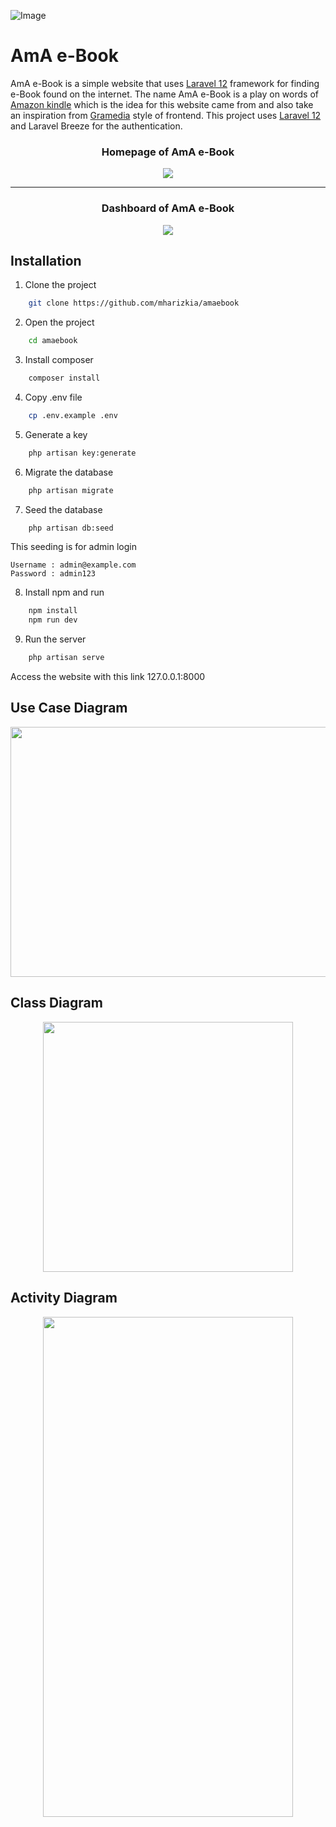![Image](https://github.com/user-attachments/assets/96d58f31-882f-473c-9a8c-feaf7673ac1b)

# AmA e-Book

AmA e-Book is a simple website that uses [Laravel 12](https://laravel.com/docs/12.x/releases) framework for finding e-Book found on the internet. The name AmA e-Book is a play on words of [Amazon kindle](https://www.amazon.com/kindle-dbs/storefront) which is the idea for this website came from and also take an inspiration from [Gramedia](https://www.gramedia.com) style of frontend.
This project uses [Laravel 12](https://laravel.com/docs/12.x/releases) and Laravel Breeze for the authentication.

<h3 align="center">Homepage of AmA e-Book</h3>
    <p align="center">
        <img src="https://github.com/user-attachments/assets/96ae22b9-6c36-481f-a059-94278a30ce40">
    </p>
<hr>
<h3 align="center">Dashboard of AmA e-Book</h3>
    <p align="center">
        <img src="https://github.com/user-attachments/assets/7244c550-5a26-4403-b9ce-7ddedf76c473">
    </p>

## Installation

1. Clone the project

```bash
    git clone https://github.com/mharizkia/amaebook
```
2. Open the project

```bash
    cd amaebook
```
3. Install composer

```bash
    composer install
```
4. Copy .env file

```bash
    cp .env.example .env
```
5. Generate a key

```bash
    php artisan key:generate
```
6. Migrate the database

```bash
    php artisan migrate
```
7. Seed the database

```bash
    php artisan db:seed
```
This seeding is for admin login
```
Username : admin@example.com
Password : admin123
```

8. Install npm and run
```bash
    npm install
    npm run dev
```

9. Run the server
```bash
    php artisan serve
```

Access the website with this link 127.0.0.1:8000

## Use Case Diagram
<p align="center">
    <img src="https://github.com/user-attachments/assets/a711eeac-f034-448a-aa95-9f3a59c3a33b" width="700" height="400">
</p>

## Class Diagram
<p align="center">
    <img src="https://github.com/user-attachments/assets/255e3273-5db3-4b36-8aed-61a52c8028c1" width="400" height="400">
</p>

## Activity Diagram
<p align="center">
    <img src="https://github.com/user-attachments/assets/f890dc32-aa84-49da-a242-dd39167807a0" width="400" height="800">
</p>
